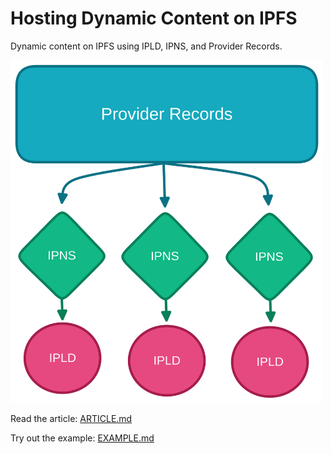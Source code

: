 # Hosting Dynamic Content on IPFS

Dynamic content on IPFS using IPLD, IPNS, and Provider Records.

<img src="./.assets/dynamic-content-diagram.png" width="500">

Read the article: [ARTICLE.md](./ARTICLE.md)

Try out the example: [EXAMPLE.md](./EXAMPLE.md)
